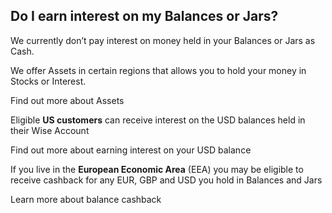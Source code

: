 ## Do I earn interest on my Balances or Jars?  
We currently don’t pay interest on money held in your Balances or Jars as Cash.

We offer Assets in certain regions that allows you to hold your money in Stocks or Interest. 

Find out more about Assets

Eligible **US customers** can receive interest on the USD balances held in their Wise Account

Find out more about earning interest on your USD balance

If you live in the **European Economic Area** (EEA) you may be eligible to receive cashback for any EUR, GBP and USD you hold in Balances and Jars

Learn more about balance cashback